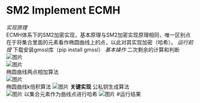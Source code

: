 # SM2 Implement ECMH  
*实现原理*  
ECMH体系下的SM2加密实现，基本原理与SM2加密实现原理相同，唯一区别点在于将集合里面的元素看作椭圆曲线上的点，以此对其实现加密（哈希）。 
*运行前提*
下载安装gmssl库（pip install gmssl）
*基本操作*
二次剩余的计算和判断  
![图片](https://user-images.githubusercontent.com/96277679/181738615-0a308bcc-4d8b-477d-9552-e0a349ac143e.png)  
![图片](https://user-images.githubusercontent.com/96277679/181738662-b7097434-73a1-4b0a-8d62-7f406a4e8519.png)  
椭圆曲线两点相加算法  
![图片](https://user-images.githubusercontent.com/96277679/181738742-abbbbba0-1b78-410e-8581-0229b11a698f.png)  
椭圆曲线k倍积算法
![图片](https://user-images.githubusercontent.com/96277679/181738914-ab279f72-e5f7-46ca-a53a-302b76dc60d2.png)
**关键实现**
公私钥生成算法  
![图片](https://user-images.githubusercontent.com/96277679/181739016-9f164abe-5245-4815-8f61-deca0b1f36cc.png)
以集合元素作为曲线点进行哈希
![图片](https://user-images.githubusercontent.com/96277679/181739209-8e3fcb5e-38cf-4bcb-8c58-988e09ca2210.png)
#运行结果






